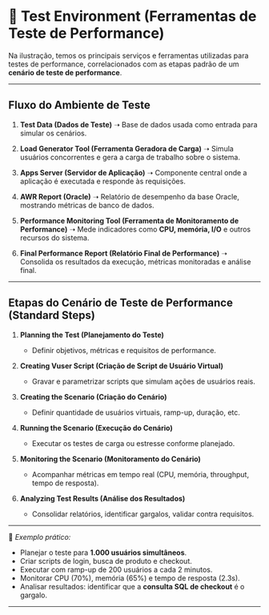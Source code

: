 # 🔵 **Test Environment (Ferramentas de Teste de Performance)**

Na ilustração, temos os principais serviços e ferramentas utilizadas para testes de performance, correlacionados com as etapas padrão de um **cenário de teste de performance**.

---

## **Fluxo do Ambiente de Teste**

1. **Test Data (Dados de Teste)**
   ➝ Base de dados usada como entrada para simular os cenários.

2. **Load Generator Tool (Ferramenta Geradora de Carga)**
   ➝ Simula usuários concorrentes e gera a carga de trabalho sobre o sistema.

3. **Apps Server (Servidor de Aplicação)**
   ➝ Componente central onde a aplicação é executada e responde às requisições.

4. **AWR Report (Oracle)**
   ➝ Relatório de desempenho da base Oracle, mostrando métricas de banco de dados.

5. **Performance Monitoring Tool (Ferramenta de Monitoramento de Performance)**
   ➝ Mede indicadores como **CPU, memória, I/O** e outros recursos do sistema.

6. **Final Performance Report (Relatório Final de Performance)**
   ➝ Consolida os resultados da execução, métricas monitoradas e análise final.

---

## **Etapas do Cenário de Teste de Performance (Standard Steps)**

1. **Planning the Test (Planejamento do Teste)**

   * Definir objetivos, métricas e requisitos de performance.

2. **Creating Vuser Script (Criação de Script de Usuário Virtual)**

   * Gravar e parametrizar scripts que simulam ações de usuários reais.

3. **Creating the Scenario (Criação do Cenário)**

   * Definir quantidade de usuários virtuais, ramp-up, duração, etc.

4. **Running the Scenario (Execução do Cenário)**

   * Executar os testes de carga ou estresse conforme planejado.

5. **Monitoring the Scenario (Monitoramento do Cenário)**

   * Acompanhar métricas em tempo real (CPU, memória, throughput, tempo de resposta).

6. **Analyzing Test Results (Análise dos Resultados)**

   * Consolidar relatórios, identificar gargalos, validar contra requisitos.

---

📌 *Exemplo prático:*

* Planejar o teste para **1.000 usuários simultâneos**.
* Criar scripts de login, busca de produto e checkout.
* Executar com ramp-up de 200 usuários a cada 2 minutos.
* Monitorar CPU (70%), memória (65%) e tempo de resposta (2.3s).
* Analisar resultados: identificar que a **consulta SQL de checkout** é o gargalo.

---